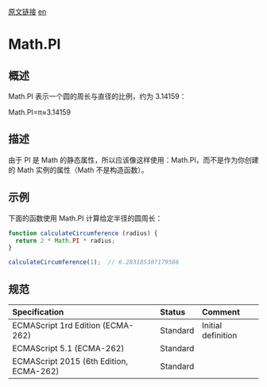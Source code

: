 <a href="https://developer.mozilla.org/zh-CN/docs/Web/JavaScript/Reference/Global_Objects/Math/PI" target="_blank">原文链接</a>
<a href="https://developer.mozilla.org/en-US/docs/Web/JavaScript/Reference/Global_Objects/Math/PI" target="_blank">en</a>

# Math.PI

## 概述

Math.PI 表示一个圆的周长与直径的比例，约为 3.14159：

Math.PI=π≈3.14159

## 描述

由于 PI 是 Math 的静态属性，所以应该像这样使用：Math.PI，而不是作为你创建的 Math 实例的属性（Math 不是构造函数）。

## 示例

下面的函数使用 Math.PI 计算给定半径的圆周长：

```javascript
function calculateCircumference (radius) {
  return 2 * Math.PI * radius;
}

calculateCircumference(1);  // 6.283185307179586
```

## 规范

| Specification                           | Status   | Comment            |
|:----------------------------------------|:---------|:-------------------|
| ECMAScript 1rd Edition (ECMA-262)       | Standard | Initial definition |
| ECMAScript 5.1 (ECMA-262)               | Standard |                    |
| ECMAScript 2015 (6th Edition, ECMA-262) | Standard |                    |